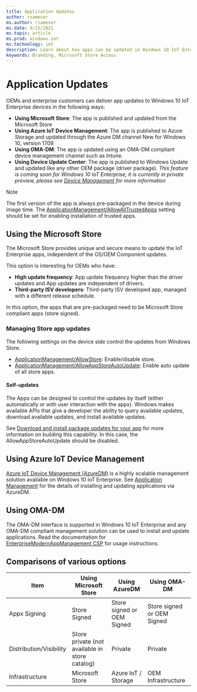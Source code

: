 ```yaml
---
title: Application Updates
author: rsameser
ms.author: riameser
ms.date: 9/15/2021
ms.topic: article
ms.prod: windows-iot
ms.technology: iot
description: Learn about how apps can be updated in Windows 10 IoT Enterprise.
keywords: Branding, Microsoft Store Access
---
```


# Application Updates
OEMs and enterprise customers can deliver app updates to Windows 10 IoT Enterprise devices in the following ways:
* **Using Microsoft Store**: The app is published and updated from the Microsoft Store
* **Using Azure IoT Device Management**: The app is published to Azure Storage and updated through the Azure DM channel New for Windows 10, version 1709
* **Using OMA-DM**: The app is updated using an OMA-DM compliant device management channel such as Intune.
* **Using Device Update Center**: The app is published to Windows Update and updated like any other OEM package (driver package).  *This feature is coming soon for Windows 10 IoT Enterprise, it is currently in private preview, please see [Device Management](./Device-Management-Overview.md#device-update-center) for more information*

> [!NOTE]
>
> The first version of the app is always pre-packaged in the device during image time. The [ApplicationManagement/AllowAllTrustedApps](/windows/client-management/mdm/policy-configuration-service-provider#applicationmanagement-allowalltrustedapps) setting should be set for enabling installation of trusted apps.

## Using the Microsoft Store
The Microsoft Store provides unique and secure means to update the IoT Enterprise apps, independent of the OS/OEM Component updates.

This option is interesting for OEMs who have:
* **High update frequency**: App update frequency higher than the driver updates and App updates are independent of drivers.
* **Third-party ISV developers**: Third-party ISV developed app, managed with a different release schedule.

In this option, the apps that are pre-packaged need to be Microsoft Store compliant apps (store signed).

### Managing Store app updates
The following settings on the device side control the updates from Windows Store.

* [ApplicationManagement/AllowStore](/windows/client-management/mdm/policy-configuration-service-provider#applicationmanagement-allowstore): Enable/disable store.
* [ApplicationManagement/AllowAppStoreAutoUpdate](/windows/client-management/mdm/policy-configuration-service-provider#applicationmanagement-allowappstoreautoupdate): Enable auto update of all store apps.

#### Self-updates
The Apps can be designed to control the updates by itself (either automatically or with user interaction with the appx). Windows makes available APIs that give a developer the ability to query available updates, download available updates, and install available updates.

See [Download and install package updates for your app](/windows/uwp/packaging/self-install-package-updates) for more information on building this capability. In this case, the AllowAppStoreAutoUpdate should be disabled.

## Using Azure IoT Device Management
[Azure IoT Device Management (AzureDM)](/windows/iot-core/manage-your-device/azureiotdm) is a highly scalable management solution available on Windows 10 IoT Enterprise. See [Application Management](https://github.com/ms-iot/iot-core-azure-dm-client/blob/master/docs/application-management.md) for the details of installing and updating applications via AzureDM.

## Using OMA-DM
The OMA-DM interface is supported in Windows 10 IoT Enterprise and any OMA-DM compliant management solution can be used to install and update applications. Read the documentation for [EnterpriseModernAppManagement CSP](/windows/client-management/mdm/enterprisemodernappmanagement-csp) for usage instructions.

## Comparisons of various options
| Item | Using Microsoft Store | Using AzureDM | Using OMA-DM |
|------|-----------------------|---------------|--------------|
| Appx Signing | Store Signed | Store signed or OEM Signed | Store signed or OEM Signed |
| Distribution/Visibility | Store private (not available in store catalog) | Private | Private |
| Infrastructure | Microsoft Store | Azure IoT / Storage | OEM Infrastructure
